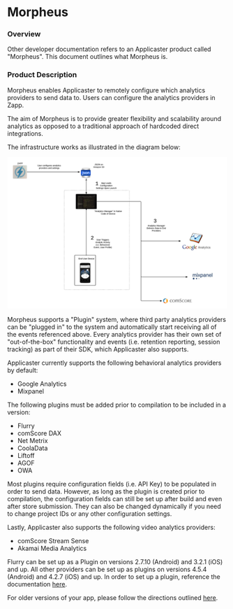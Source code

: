 # Morpheus

### Overview

Other developer documentation refers to an Applicaster product called "Morpheus". This document outlines what Morpheus is.

### Product Description
 
Morpheus enables Applicaster to remotely configure which analytics providers to send data to. Users can configure the analytics providers in Zapp. 

The aim of Morpheus is to provide greater flexibility and scalability around analytics as opposed to a traditional approach of hardcoded direct integrations.

The infrastructure works as illustrated in the diagram below:

![morpheus_diagram](./morpheus_diagram.png)

Morpheus supports a "Plugin" system, where third party analytics providers can be "plugged in" to the system and automatically start receiving all of the events referenced above. Every analytics provider has their own set of "out-of-the-box" functionality and events (i.e. retention reporting, session tracking) as part of their SDK, which Applicaster also supports. 

Applicaster currently supports the following behavioral analytics providers by default:

* Google Analytics
* Mixpanel

The following plugins must be added prior to compilation to be included in a version:

* Flurry
* comScore DAX
* Net Metrix
* CoolaData
* Liftoff
* AGOF
* OWA

Most plugins require configuration fields (i.e. API Key) to be populated in order to send data. However, as long as the plugin is created prior to compilation, the configuration fields can still be set up after build and even after store submission. They can also be changed dynamically if you need to change project IDs or any other configuration settings.

Lastly, Applicaster also supports the following video analytics providers:

* comScore Stream Sense
* Akamai Media Analytics

Flurry can be set up as a Plugin on versions 2.7.10 (Android) and 3.2.1 (iOS) and up. All other providers can be set up as plugins on versions 4.5.4 (Android) and 4.2.7 (iOS) and up. In order to set up a plugin, reference the documentation [here](https://docs.google.com/a/applicaster.com/document/d/1md3Hmc-gg9NuEyIpQ43iDky_THc_5upcRMq8-QvkXHY/edit?usp=sharing).

For older versions of your app, please follow the directions outlined [here](https://applicaster.zendesk.com/hc/en-us/articles/206419186-Configuring-Analytics-at-Applicaster).